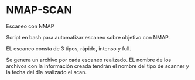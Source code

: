# NMAP-SCAN
Escaneo con NMAP

Script en bash para automatizar escaneo sobre objetivo con NMAP.

EL escaneo consta de 3 tipos, rápido, intenso y full.

Se genera un archivo por cada escaneo realizado. EL nombre de los archivos con la información creada tendrán el nombre del tipo de scanner y la fecha del día realizado el scan.
